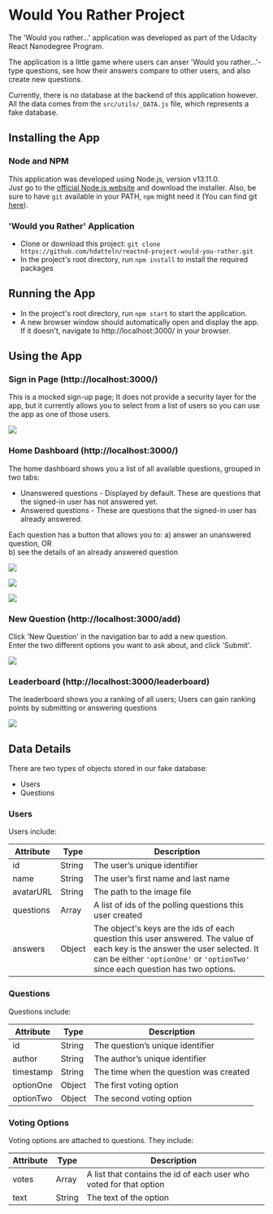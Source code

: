 # Would You Rather Project

The 'Would you rather...' application was developed as part of the Udacity React Nanodegree Program.

The application is a little game where users can anser 'Would you rather...'-type questions, see how their answers compare to other users, and also create new questions.

Currently, there is no database at the backend of this application however.
All the data comes from the `src/utils/_DATA.js` file, which represents a fake database.


## Installing the App
### Node and NPM
This application was developed using Node.js, version v13.11.0.  
Just go to the [official Node.js website](https://nodejs.org/) and download the installer.
Also, be sure to have `git` available in your PATH, `npm` might need it (You can find git [here](https://git-scm.com/)).

### 'Would you Rather' Application
* Clone or download this project: `git clone https://github.com/hdatteln/reactnd-project-would-you-rather.git` 
* In the project's root directory, run `npm install` to install the required packages


## Running the App
* In the project's root directory, run `npm start` to start the application.
* A new browser window should automatically open and display the app. If it doesn't, navigate to http://localhost:3000/ in your browser.


## Using the App
### Sign in Page (http://localhost:3000/)
This is a mocked sign-up page; It does not provide a security layer for the app, but it currently allows you to select from a list of users so you can use the app as one of those users.

![](public/wyr_signup.png)  

### Home Dashboard (http://localhost:3000/)
The home dashboard shows you a list of all available questions, grouped in two tabs:
* Unanswered questions - Displayed by default. These are questions that the signed-in user has not answered yet.
* Answered questions -  These are questions that the signed-in user has already answered.

Each question has a button that allows you to:
a) answer an unanswered question, OR  
b) see the details of an already answered question

![](public/wyr_home1.png)  

![](public/wyr_home2.png)  

![](public/wyr_home3.png)  


### New Question (http://localhost:3000/add)
Click 'New Question' in the navigation bar to add a new question.  
Enter the two different options you want to ask about, and click 'Submit'.

![](public/wyr_new.png)  

### Leaderboard (http://localhost:3000/leaderboard)
The leaderboard shows you a ranking of all users;
Users can gain ranking points by submitting or answering questions

![](public/wyr_leaderboard.png)  

## Data Details
There are two types of objects stored in our fake database:

* Users
* Questions

### Users
Users include:

| Attribute    | Type             | Description           |
|-----------------|------------------|-------------------         |
| id                 | String           | The user’s unique identifier |
| name          | String           | The user’s first name  and last name     |
| avatarURL  | String           | The path to the image file |
| questions | Array | A list of ids of the polling questions this user created|
| answers      | Object         |  The object's keys are the ids of each question this user answered. The value of each key is the answer the user selected. It can be either `'optionOne'` or `'optionTwo'` since each question has two options.

### Questions
Questions include:

| Attribute | Type | Description |
|-----------------|------------------|-------------------|
| id                  | String | The question’s unique identifier |
| author        | String | The author’s unique identifier |
| timestamp | String | The time when the question was created|
| optionOne | Object | The first voting option|
| optionTwo | Object | The second voting option|

### Voting Options
Voting options are attached to questions. They include:

| Attribute | Type | Description |
|-----------------|------------------|-------------------|
| votes             | Array | A list that contains the id of each user who voted for that option|
| text                | String | The text of the option |



